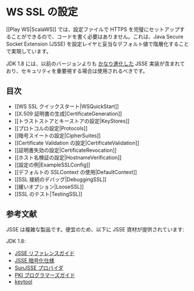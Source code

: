 <!--- Copyright (C) 2009-2015 Typesafe Inc. <http://www.typesafe.com> -->
<!--
# Configuring WS SSL
-->
# WS SSL の設定

<!--
[[Play WS|ScalaWS]] allows you to set up HTTPS completely from a configuration file, without the need to write code.  It does this by layering the Java Secure Socket Extension (JSSE) with a configuration layer and with reasonable defaults.
-->
[[Play WS|ScalaWS]] では、設定ファイルで HTTPS を完璧にセットアップすることができるので、コードを書く必要はありません。これは、Java Secure Socket Extension (JSSE) を設定レイヤと妥当なデフォルト値で階層化することで実現しています。

<!--
JDK 1.8 contains an implementation of JSSE which is [significantly more advanced](https://docs.oracle.com/javase/8/docs/technotes/guides/security/enhancements-8.html) than previous versions, and should be used if security is a priority.
-->
JDK 1.8 には、以前のバージョンよりも [かなり進化した](https://docs.oracle.com/javase/jp/8/docs/technotes/guides/security/enhancements-8.html) JSSE 実装が含まれており、セキュリティを重要視する場合は使用されるべきです。

<!--
## Table of Contents
-->
## 目次

<!--
- [[Quick Start to WS SSL|WSQuickStart]]
- [[Generating X.509 Certificates|CertificateGeneration]]
- [[Configuring Trust Stores and Key Stores|KeyStores]]
- [[Configuring Protocols|Protocols]]
- [[Configuring Cipher Suites|CipherSuites]]
- [[Configuring Certificate Validation|CertificateValidation]]
- [[Configuring Certificate Revocation|CertificateRevocation]]
- [[Configuring Hostname Verification|HostnameVerification]]
- [[Example Configurations|ExampleSSLConfig]]
- [[Using the Default SSLContext|DefaultContext]]
- [[Debugging SSL Connections|DebuggingSSL]]
- [[Loose Options|LooseSSL]]
- [[Testing SSL|TestingSSL]]
-->
- [[WS SSL クイックスタート|WSQuickStart]]
- [[X.509 証明書の生成|CertificateGeneration]]
- [[トラストストアとキーストアの設定|KeyStores]]
- [[プロトコルの設定|Protocols]]
- [[暗号スイートの設定|CipherSuites]]
- [[Certificate Validation の設定|CertificateValidation]]
- [[証明書失効の設定|CertificateRevocation]]
- [[ホスト名検証の設定|HostnameVerification]]
- [[設定の例|ExampleSSLConfig]]
- [[デフォルトの SSLContext の使用|DefaultContext]]
- [[SSL 接続のデバッグ|DebuggingSSL]]
- [[緩いオプション|LooseSSL]]
- [[SSL のテスト|TestingSSL]]

<!--
## Further Reading
-->
## 参考文献

<!--
JSSE is a complex product.  For convenience, the JSSE materials are provided here:
-->
JSSE は複雑な製品です。便宜のため、以下に JSSE 資材が提供されています:

<!--
JDK 1.8:
-->
JDK 1.8:

<!--
* [JSSE Reference Guide](https://docs.oracle.com/javase/8/docs/technotes/guides/security/jsse/JSSERefGuide.html)
* [JSSE Crypto Spec](https://docs.oracle.com/javase/8/docs/technotes/guides/security/crypto/CryptoSpec.html#SSLTLS)
* [SunJSSE Providers](https://docs.oracle.com/javase/8/docs/technotes/guides/security/SunProviders.html#SunJSSEProvider)
* [PKI Programmer's Guide](https://docs.oracle.com/javase/8/docs/technotes/guides/security/certpath/CertPathProgGuide.html)
* [keytool](https://docs.oracle.com/javase/8/docs/technotes/tools/unix/keytool.html)
-->
* [JSSE リファレンスガイド](https://docs.oracle.com/javase/jp/8/docs/technotes/guides/security/jsse/JSSERefGuide.html)
* [JSSE 暗号化仕様](https://docs.oracle.com/javase/jp/8/docs/technotes/guides/security/crypto/CryptoSpec.html#SSLTLS)
* [SunJSSE プロバイダ](https://docs.oracle.com/javase/jp/8/docs/technotes/guides/security/SunProviders.html#SunJSSEProvider)
* [PKI プログラマーズガイド](https://docs.oracle.com/javase/jp/8/docs/technotes/guides/security/certpath/CertPathProgGuide.html)
* [keytool](https://docs.oracle.com/javase/jp/8/docs/technotes/tools/unix/keytool.html)
